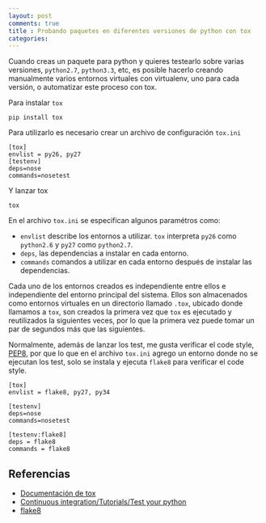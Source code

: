 ```yaml
---
layout: post
comments: true
title : Probando paquetes en diferentes versiones de python con tox
categories:
---
```

Cuando creas un paquete para python y quieres testearlo sobre varias versiones, `python2.7`, `python3.3`, etc, es posible hacerlo creando manualmente varios entornos virtuales con virtualenv, uno para cada versión, o automatizar este proceso con tox.

Para instalar `tox`

    pip install tox

Para utilizarlo es necesario crear un archivo de configuración `tox.ini`

    [tox]
    envlist = py26, py27
    [testenv]
    deps=nose
    commands=nosetest

Y lanzar tox

    tox

En el archivo `tox.ini` se especifican algunos paramétros como:

* `envlist` describe los entornos a utilizar. `tox` interpreta `py26` como `python2.6` y `py27` como `python2.7`.
* `deps`, las dependencias a instalar en cada entorno.
* `commands` comandos a utilizar en cada entorno después de instalar las dependencias.

Cada uno de los entornos creados es independiente entre ellos e independiente del entorno principal del sistema. Ellos son almacenados como entornos virtuales en un directorio llamado `.tox`, ubicado donde llamamos a `tox`, son creados la primera vez que `tox` es ejecutado y reutilizados la siguientes veces, por lo que la primera vez puede tomar un par de segundos más que las siguientes.

Normalmente, además de lanzar los test, me gusta verificar el code style, [PEP8][PEP8], por que lo que en el archivo `tox.ini` agrego un entorno donde no se ejecutan los test, solo se instala y ejecuta `flake8` para verificar el code style.

    [tox]
    envlist = flake8, py27, py34

    [testenv]
    deps=nose
    commands=nosetest

    [testenv:flake8]
    deps = flake8
    commands = flake8


## Referencias

* [Documentación de tox](http://tox.readthedocs.org/)
* [Continuous integration/Tutorials/Test your python](http://www.mediawiki.org/wiki/Continuous_integration/Tutorials/Test_your_python)
* [flake8](https://pypi.python.org/pypi/flake8)

[PEP8]: https://www.python.org/dev/peps/pep-0008/
